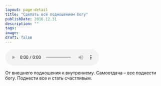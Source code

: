 ```yaml
---
layout: page-detail
title: "Сделать все подношением богу"
publishDate: 2016.12.31
description: ""
tags:
image:
draft: false
---
```


<audio title="2016.12.31 - Сделать все подношением богу.mp3" src="https://filer-api.advayta.org/v1.0/public/files/72854" controls=""></audio>

 От внешнего подношения к внутреннему. Самоотдача – все поднести богу. Поднести все и стать счастливым. 

  
